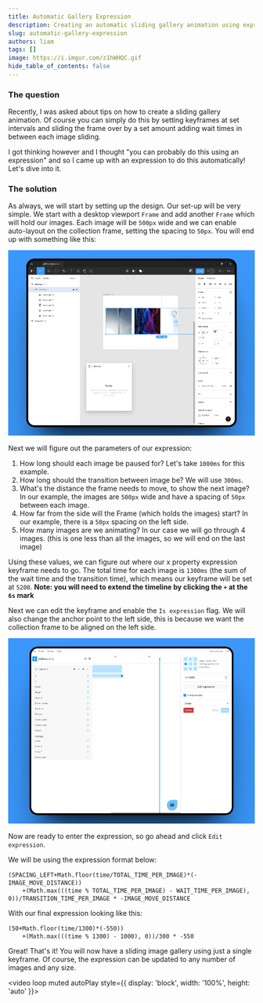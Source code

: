```yaml
---
title: Automatic Gallery Expression
description: Creating an automatic sliding gallery animation using expressions
slug: automatic-gallery-expression
authors: liam
tags: []
image: https://i.imgur.com/z1hWHQC.gif
hide_table_of_contents: false
---
```


### The question
Recently, I was asked about tips on how to create a sliding gallery animation. Of course you can simply do this by setting keyframes at set intervals and sliding the frame over by a set amount adding wait times in between each image sliding.

I got thinking however and I thought "you can probably do this using an expression" and so I came up with an expression to do this automatically!
Let's dive into it.

### The solution
As always, we will start by setting up the design. Our set-up will be very simple.
We start with a desktop viewport `Frame` and add another `Frame` which will hold our images.
Each image will be `500px` wide and we can enable auto-layout on the collection frame, setting the spacing to `50px`.
You will end up with something like this:  

![Design](./img/2023-09-12-automatic-gallery-expression/design.jpg)

Next we will figure out the parameters of our expression:  
1. How long should each image be paused for? Let's take `1000ms` for this example.
2. How long should the transition between image be? We will use `300ms`.
3. What's the distance the frame needs to move, to show the next image? In our example, the images are `500px` wide and have a spacing of `50px` between each image.
4. How far from the side will the Frame (which holds the images) start? In our example, there is a `50px` spacing on the left side.
5. How many images are we animating? In our case we will go through 4 images. (this is one less than all the images, so we will end on the last image)

Using these values, we can figure out where our x property expression keyframe needs to go.
The total time for each image is `1300ms` (the sum of the wait time and the transition time), which means our keyframe will be set at `5200`.
**Note: you will need to extend the timeline by clicking the `+` at the `6s` mark**

Next we can edit the keyframe and enable the `Is expression` flag.
We will also change the anchor point to the left side, this is because we want the collection frame to be aligned on the left side.  

![Is expression](./img/2023-09-12-automatic-gallery-expression/is-expression.jpg)  

Now are ready to enter the expression, so go ahead and click `Edit expression`.

We will be using the expression format below:
```
(SPACING_LEFT+Math.floor(time/TOTAL_TIME_PER_IMAGE)*(-IMAGE_MOVE_DISTANCE))
    +(Math.max(((time % TOTAL_TIME_PER_IMAGE) - WAIT_TIME_PER_IMAGE), 0))/TRANSITION_TIME_PER_IMAGE * -IMAGE_MOVE_DISTANCE
```

With our final expression looking like this:
```
(50+Math.floor(time/1300)*(-550))
    +(Math.max(((time % 1300) - 1000), 0))/300 * -550
```

Great! That's it! You will now have a sliding image gallery using just a single keyframe.
Of course, the expression can be updated to any number of images and any size.

<video loop muted autoPlay style={{ display: 'block', width: '100%', height: 'auto' }}>
  <source src="/videos/2023-09-12-automatic-gallery-expression/final-result.webm" type="video/webm" />
</video>
